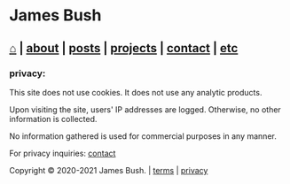 James Bush
==========

[⌂](https://jamesbush.dev/index.html) | [about](https://jamesbush.dev/about.html) | [posts](https://jamesbush.dev/posts/) | [projects](https://jamesbush.dev/projects.html) | [contact](https://jamesbush.dev/contact.html) | [etc](https://jamesbush.dev/etc.html)
-------------------------------------------------------------------------------------------------------------------------------------------------------------------------------------------------------------------------------------------------------------------

### **privacy:**

This site does not use cookies. It does not use any analytic products.

Upon visiting the site, users' IP addresses are logged. Otherwise, no other information is collected.

No information gathered is used for commercial purposes in any manner.

For privacy inquiries: [contact](https://jamesbush.dev/contact.html)

Copyright © 2020-2021 James Bush. | [terms](https://jamesbush.dev/terms.html) | [privacy](https://jamesbush.dev/privacy.html)